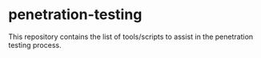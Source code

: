 # penetration-testing
This repository contains the list of tools/scripts to assist in the penetration testing process.
